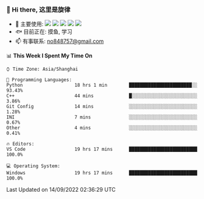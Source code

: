 ### 👋 Hi there, 这里是旋律
- 🔭 主要使用: 
![](https://img.shields.io/badge/-Python-3e74a2?style=flat-square&logo=Python&logoColor=fff)
![](https://img.shields.io/badge/-Java-007396?mstyle=flat-square&logo=Java&logoColor=fff)
![](https://img.shields.io/badge/-Node.js-339933?style=flat-square&logo=Node.js&logoColor=fff)
![](https://img.shields.io/badge/-PostgreSQL-4169e1?style=flat-square&logo=PostgreSQL&logoColor=fff)
![](https://img.shields.io/badge/-VSCode-007acc?style=flat-square&logo=Visual-Studio-Code&logoColor=fff)
- 🐟 目前正在: 摸鱼, 学习
- 📫 有事联系: no848757@gmail.com

<!--START_SECTION:waka-->
📊 **This Week I Spent My Time On** 

```text
⌚︎ Time Zone: Asia/Shanghai

💬 Programming Languages: 
Python                   18 hrs 1 min        ███████████████████████░░   93.43% 
C++                      44 mins             █░░░░░░░░░░░░░░░░░░░░░░░░   3.86% 
Git Config               14 mins             ░░░░░░░░░░░░░░░░░░░░░░░░░   1.28% 
INI                      7 mins              ░░░░░░░░░░░░░░░░░░░░░░░░░   0.67% 
Other                    4 mins              ░░░░░░░░░░░░░░░░░░░░░░░░░   0.41%

🔥 Editors: 
VS Code                  19 hrs 17 mins      █████████████████████████   100.0%

💻 Operating System: 
Windows                  19 hrs 17 mins      █████████████████████████   100.0%

```


 Last Updated on 14/09/2022 02:36:29 UTC
<!--END_SECTION:waka-->
